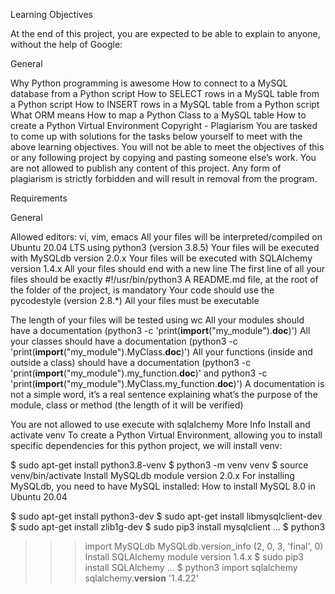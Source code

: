 Learning Objectives

At the end of this project, you are expected to be able to explain to anyone, without the help of Google:

General

Why Python programming is awesome
How to connect to a MySQL database from a Python script
How to SELECT rows in a MySQL table from a Python script
How to INSERT rows in a MySQL table from a Python script
What ORM means
How to map a Python Class to a MySQL table
How to create a Python Virtual Environment
Copyright - Plagiarism
You are tasked to come up with solutions for the tasks below yourself to meet with the above learning objectives.
You will not be able to meet the objectives of this or any following project by copying and pasting someone else’s work.
You are not allowed to publish any content of this project.
Any form of plagiarism is strictly forbidden and will result in removal from the program.

Requirements

General

Allowed editors: vi, vim, emacs
All your files will be interpreted/compiled on Ubuntu 20.04 LTS using python3 (version 3.8.5)
Your files will be executed with MySQLdb version 2.0.x
Your files will be executed with SQLAlchemy version 1.4.x
All your files should end with a new line
The first line of all your files should be exactly #!/usr/bin/python3
A README.md file, at the root of the folder of the project, is mandatory
Your code should use the pycodestyle (version 2.8.*)
All your files must be executable

The length of your files will be tested using wc
All your modules should have a documentation (python3 -c 'print(__import__("my_module").__doc__)')
All your classes should have a documentation (python3 -c 'print(__import__("my_module").MyClass.__doc__)')
All your functions (inside and outside a class) should have a documentation (python3 -c 'print(__import__("my_module").my_function.__doc__)' and python3 -c 'print(__import__("my_module").MyClass.my_function.__doc__)')
A documentation is not a simple word, it’s a real sentence explaining what’s the purpose of the module, class or method (the length of it will be verified)

You are not allowed to use execute with sqlalchemy
More Info
Install and activate venv
To create a Python Virtual Environment, allowing you to install specific dependencies for this python project, we will install venv:


$ sudo apt-get install python3.8-venv
$ python3 -m venv venv
$ source venv/bin/activate
Install MySQLdb module version 2.0.x
For installing MySQLdb, you need to have MySQL installed: How to install MySQL 8.0 in Ubuntu 20.04


$ sudo apt-get install python3-dev
$ sudo apt-get install libmysqlclient-dev
$ sudo apt-get install zlib1g-dev
$ sudo pip3 install mysqlclient
...
$ python3
>>> import MySQLdb
>>> MySQLdb.version_info 
(2, 0, 3, 'final', 0)
Install SQLAlchemy module version 1.4.x
$ sudo pip3 install SQLAlchemy
...
$ python3
>>> import sqlalchemy
>>> sqlalchemy.__version__ 
'1.4.22'
